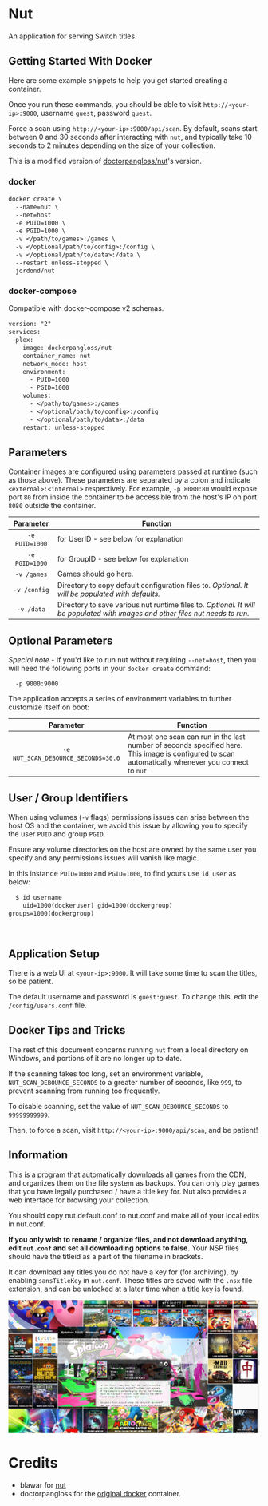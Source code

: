 # Nut

An application for serving Switch titles.

## Getting Started With Docker

Here are some example snippets to help you get started creating a container.

Once you run these commands, you should be able to visit `http://<your-ip>:9000`, username `guest`, password `guest`.

Force a scan using `http://<your-ip>:9000/api/scan`. By default, scans start between 0 and 30 seconds after interacting with `nut`, and typically take 10 seconds to 2 minutes depending on the size of your collection.

This is a modified version of [doctorpangloss/nut](https://github.com/doctorpangloss/nut)'s version.

### docker

```
docker create \
  --name=nut \
  --net=host
  -e PUID=1000 \
  -e PGID=1000 \
  -v </path/to/games>:/games \
  -v </optional/path/to/config>:/config \
  -v </optional/path/to/data>:/data \
  --restart unless-stopped \
  jordond/nut
```


### docker-compose

Compatible with docker-compose v2 schemas.

```
version: "2"
services:
  plex:
    image: dockerpangloss/nut
    container_name: nut
    network_mode: host
    environment:
      - PUID=1000
      - PGID=1000
    volumes:
      - </path/to/games>:/games
      - </optional/path/to/config>:/config
      - </optional/path/to/data>:/data
    restart: unless-stopped
```

## Parameters

Container images are configured using parameters passed at runtime (such as those above). These parameters are separated by a colon and indicate `<external>:<internal>` respectively. For example, `-p 8080:80` would expose port `80` from inside the container to be accessible from the host's IP on port `8080` outside the container.

| Parameter | Function |
| :----: | --- |
| `-e PUID=1000` | for UserID - see below for explanation |
| `-e PGID=1000` | for GroupID - see below for explanation |
| `-v /games` | Games should go here. |
| `-v /config` | Directory to copy default configuration files to. *Optional. It will be populated with defaults.* |
| `-v /data` | Directory to save various nut runtime files to. *Optional. It will be populated with images and other files nut needs to run.* |

## Optional Parameters

*Special note* - If you'd like to run nut without requiring `--net=host`, then you will need the following ports in your `docker create` command:

```
  -p 9000:9000
```

The application accepts a series of environment variables to further customize itself on boot:

| Parameter | Function |
| :---: | --- |
| `-e NUT_SCAN_DEBOUNCE_SECONDS=30.0` | At most one scan can run in the last number of seconds specified here. This image is configured to scan automatically whenever you connect to `nut`. |


## User / Group Identifiers

When using volumes (`-v` flags) permissions issues can arise between the host OS and the container, we avoid this issue by allowing you to specify the user `PUID` and group `PGID`.

Ensure any volume directories on the host are owned by the same user you specify and any permissions issues will vanish like magic.

In this instance `PUID=1000` and `PGID=1000`, to find yours use `id user` as below:

```
  $ id username
    uid=1000(dockeruser) gid=1000(dockergroup) groups=1000(dockergroup)
```


&nbsp;
## Application Setup

There is a web UI at `<your-ip>:9000`. It will take some time to scan the titles, so be patient.

The default username and password is `guest:guest`. To change this, edit the `/config/users.conf` file.

## Docker Tips and Tricks

The rest of this document concerns running `nut` from a local directory on Windows, and portions of it are no longer up to date.

If the scanning takes too long, set an environment variable, `NUT_SCAN_DEBOUNCE_SECONDS` to a greater number of seconds, like `999`, to prevent scanning from running too frequently.

To disable scanning, set the value of `NUT_SCAN_DEBOUNCE_SECONDS` to `99999999999`.

Then, to force a scan, visit `http://<your-ip>:9000/api/scan`, and be patient!

## Information

This is a program  that automatically downloads all games from the CDN, and organizes them on the file system as backups.  You can only play games that you have legally purchased / have a title key for.  Nut also provides a web interface for browsing your collection.

You should copy nut.default.conf to nut.conf and make all of your local edits in nut.conf.

**If you only wish to rename / organize files, and not download anything, edit `nut.conf` and set all downloading options to false.** Your NSP files should have the titleid as a part of the filename in brackets.

It can download any titles you do not have a key for (for archiving), by enabling `sansTitleKey` in `nut.conf`.  These titles are saved with the `.nsx` file extension, and can be unlocked at a later time when a title key is found.

![alt text](https://raw.githubusercontent.com/blawar/nut/master/public_html/images/ss.jpg)

# Credits
- blawar for [nut](http://github.com/blawar/nut)
- doctorpangloss for the [original docker](https://github.com/doctorpangloss/nut) container.
